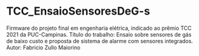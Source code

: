 # TCC_EnsaioSensoresDeG-s
Firmware do projeto final em engenharia elétrica, indicado ao prêmio TCC 2021 da PUC-Campinas. Título do trabalho: Ensaio sobre sensores de gás de baixo custo e proposta de sistema de alarme com sensores integrados. Autor: Fabricio Zullo Maiorino
